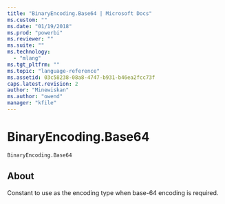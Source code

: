 ```yaml
---
title: "BinaryEncoding.Base64 | Microsoft Docs"
ms.custom: ""
ms.date: "01/19/2018"
ms.prod: "powerbi"
ms.reviewer: ""
ms.suite: ""
ms.technology: 
  - "mlang"
ms.tgt_pltfrm: ""
ms.topic: "language-reference"
ms.assetid: 03c58238-08a8-4747-b931-b46ea2fcc73f
caps.latest.revision: 2
author: "Minewiskan"
ms.author: "owend"
manager: "kfile"
---
```

# BinaryEncoding.Base64
<code>BinaryEncoding.Base64</code>
 ## About
 Constant to use as the encoding type when base-64 encoding is required.